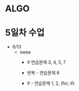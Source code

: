 # ALGO
# 5일차 수업
- 6/13
    - swea
        - if 연습문제 3, 4, 5, 7

        - 반복 - 연습문제 6
        - if - 연습문제 1, 2, (for, if)